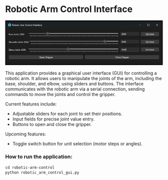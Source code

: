 # Robotic Arm Control Interface

![Robotic Arm Control Interface](data/app_gui.png)

This application provides a graphical user interface (GUI) for controlling a robotic arm. It allows users to manipulate the joints of the arm, including the base, shoulder, and elbow, using sliders and buttons. The interface communicates with the robotic arm via a serial connection, sending commands to move the joints and control the gripper. 

Current features include:
- Adjustable sliders for each joint to set their positions.
- Input fields for precise joint value entry.
- Buttons to open and close the gripper.

Upcoming features:
- Toggle switch button for unit selection (motor steps or angles).


### How to run the application:

```
cd robotic-arm-control
python robotic_arm_control_gui.py
```
